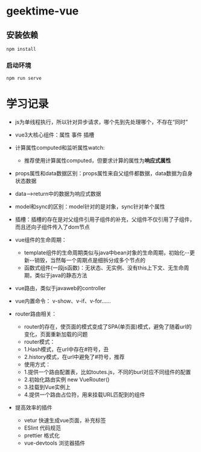 # geektime-vue

## 安装依赖
```
npm install
```

### 启动环境
```
npm run serve
```

# 学习记录
- js为单线程执行，所以针对异步请求，哪个先到先处理哪个，不存在“同时”

- vue3大核心组件：属性 事件 插槽

- 计算属性computed和监听属性watch:
  - 推荐使用计算属性computed，但要求计算的属性为**响应式属性**
  
- props属性和data数据区别：props属性来自父组件都数据，data数据为自身状态数据

- data-->return中的数据为响应式数据

- model和sync的区别：model针对的是对象，sync针对单个属性  

- 插槽：插槽的存在是对父组件引用子组件的补充，父组件不仅引用了子组件，而且还向子组件传入了dom节点

- vue组件的生命周期：
    - template组件的生命周期类似与java中bean对象的生命周期，初始化--更新--销毁，当然每一个周期点是细拆分成多个节点的
    - 函数式组件(一段js函数)：无状态、无实例、没有this上下文、无生命周期，类似于java的静态方法
    
- vue路由，类似于javaweb的controller

- vue内置命令： v-show、v-if、v-for……

- router路由相关：
    - router的存在，使页面的模式变成了SPA(单页面)模式，避免了随着url的变化，页面重新加载的问题
    - router模式：
    - 1.Hash模式，在url中存在#符号，丑
    - 2.history模式，在url中避免了#符号，推荐
    - 使用方式：
    - 1.提供一个路由配置表，比如toutes.js，不同的burl对应不同组件的配置
    - 2.初始化路由实例 new VueRouter()
    - 3.挂载到Vue实例上
    - 4.提供一个路由占位符<router-view>，用来挂载URL匹配到的组件
    
- 提高效率的插件
    - vetur 快速生成vue页面，补充标签
    - ESlint 代码规范
    - prettier 格式化
    - vue-devtools 浏览器插件